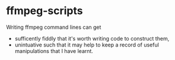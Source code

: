 # ffmpeg-scripts

Writing ffmpeg command lines can get

* sufficently fiddly that it's worth writing code to construct them,
* unintuative such that it may help to keep a record of useful manipulations that I have learnt.
